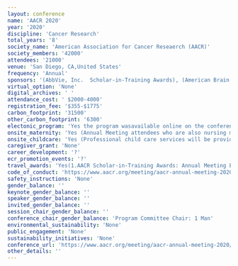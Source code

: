 ```yaml
---
layout: conference 
name: 'AACR 2020'
year: '2020'
discipline: 'Cancer Research'
total_years: '8'
society_name: 'American Association for Cancer Reseaerch (AACR)'
society_members: '42000'
attendees: '21000'
venue: 'San Diego, CA,United States'
frequency: 'Annual'
sponsors: '(AbbVie, Inc.  Scholar-in-Training Awards), (American Brain Tumor Association  Scholar-in-Training Awards), (American Cancer Society American Cancer Society Award for Research Excellence in Cancer Epidemiology), (Astellas  Professional Educational Grant), (AstraZeneca Hotel Key Cards), (AACR Annual Meeting Walking Challenge  AACR Runners for Research 5K Run/Walk Professional Educational Grant), (Bayer: Scientist<->Survivor Program), (Benchling: President’s Reception), (Breast Cancer Research Foundation Scholar-in-Training Awards), (Bristol-Myers Squibb: Burchenal Award Cancer Immunology Working Group: President’s Reception   Regulatory Science and Policy Track Scholar-in-Training Awards  Women in Cancer Research Resource Center), (Cancer Research Institute Lloyd Old Immunology Award), (Celgene Corporation Professional Educational Grant), (Daiichi-Sankyo, Inc. Professional Educational Grant Wi-Fi Zones Shuttle Bus Service Mobile Charging Stations), (Doreen J. Putrah Cancer Research Foundation Scholar-in-Training Awards), (Eisai Inc. Professional Educational Grant), (Exelixis, Inc. Scientist<->Survivor Program), (FUJIFILM VisualSonics, Inc. AACR Runners for Research 5K Run/Walk), (Genentech, A Member of the Roche Group Professional Educational Grant), (Gilead Sciences, Inc. Professional Educational Grant Scientist<->Survivor Program), (GlaxoSmithKline: Elion Award AACR Runners for Research 5K Run/Walk), (Guardant Health AACR Runners for Research 5K Run/Walk), (Illumina, Inc. AACR Runners for Research 5K Run/Walk), (Incyte Corporation Professional Educational Grant)., (Irving Weinstein Foundation Irving Weinstein Foundation Distinguished Lectureship), (Jazz Pharmaceuticals Professional Educational Grant), (Janssen Biotech Professional Educational Grant), (Lilly Professional Educational Grant), (Lilly Oncology Scientist<->Survivor Program Clowes Award Clowes Award Reception Team Science Award), (Merck & Co., Inc. Professional Educational Grant), (Mirati Therapeutics AACR Runners for Research 5K Run/Walk), (Mission Bio Annual Reception), (NanoString Technologies, Inc. AACR Runners for Research 5K Run/Walk),  (Northwestern Mutual Foundation Pediatric Cancer Working Group), (Novartis Cancer Immunology Working Group Professional Educational Grant Scientist<->Survivor Program Tumor Microenvironment Working Group), (Novocure Professional Educational Grant), (Pfizer Professional Educational Grant), (Promega Scholar-in-Training Awards), (Prostate Cancer Foundation Scholar-in-Training Awards), (Società Italiana di Carcerologia Scholar-in-Training Awards), (St. Baldrick’s Foundation St. Baldrick’s Foundation Award for Outstanding Achievement in Pediatric Cancer Research), (Sygnature Discovery Scholar-in-Training Awards), (Taiho Oncology Professional Educational Grant), (TESARO Professional Educational Grant), (Wuxi AppTec Scholar-in-Training Awards) '
virtual_option: 'None'
digital_archives: ' '
attendance_cost: ' $2000-4000'
registration_fee: '$355-$1775'
carbon_footprint: '31500'
other_carbon_footprint: '6300'
electonic_program: 'Yes the program wasavailable online on the conference website.'
onsite_maternity: 'Yes (Annual Meeting attendees who are also nursing mothers will find the Nursing Mothers Suite to be a private, comfortable, and secure environment in which to nourish and nurture their babies. AACR-Women in Cancer Research is pleased to sponsor this important service.)'
onsite_childcare: 'Yes (Professional child care services will be provided and fully subsidized by the AACR for children ages 6 months to 12 years during the Annual Meeting. Special arrangements may also be made for infants under 6 months old by contacting the Meetings and Exhibits Department at meetings@aacr.org.)'
caregiver_grant: 'None'
career_development: '?'
ecr_promotion_events: '?'
travel_awards: 'Yes(1.AACR Scholar-in-Training Awards: Annual Meeting Early-career scientists presenting a meritorious proffered paper at the AACR Annual Meeting may apply for AACR Scholar-in-Training Awards.   2.Global Scholar-in-Training Awards The Global Scholar-in-Training Awards are available to eligible early-career investigators in countries designated by the World Bank as low-, lower-middle, or upper-middle income economies (LMIC), who wish to participate in the AACR Annual Meeting. Eligible scientists are full-time graduate students currently engaged in their doctoral research, residents, clinical or postdoctoral fellows, and early-career researchers (within 10 years of doctoral-level degree conferral). Only applicants who are citizens or permanent residents of a LMIC and who currently reside in a LMIC may receive one of these awards.   3.CSCO Young Investigator Travel Awards The AACR is pleased to offer the CSCO Young Investigator Travel Awards to AACR members who attended and presented their work at the recent AACR Annual Meeting, so they also may attend and present their work at the CSCO Annual Meeting. The CSCO Annual Meeting is held each September in Xiamen, China. These travel awards are made possible through AACR’s partnership with the Chinese Society for Clinical Oncology (CSCO).  4.Women in Cancer Research Scholar Awards Available for members of Women in Cancer Research who are scientists-in-training and presenters of meritorious scientific papers at AACR Annual Meetings may apply for WICR Scholar Awards.  5.Minority and Minority-serving Institution Faculty Scholar in Cancer Research Awards  Full-time minority faculty members and faculty members of Minority-serving Institutions [Historically Black Colleges and Universities (HBCUs), Hispanic Serving Institutions (HSIs), and other Minority Institutions] may apply for Minority and Minority-serving Institution Faculty Scholar in Cancer Research Awards for attendance at the AACR Annual Meeting or special conferences.   6.Minority Scholar in Cancer Research Awards Graduate/medical students, residents, and clinical/postdoctoral fellows from groups considered to be underrepresented in cancer research by NCI (African-Americans, Hispanic-Americans, Native-Americans, Native Pacific Islanders, and Native Alaskans) may apply for Minority Scholar in Cancer Research Awards available for attendance at the AACR Annual Meeting or special conferences.  7.AACR Undergraduate Scholar Awards AACR-Undergraduate Scholar Awards (formerly named the Thomas J. Bardos Science Education Awards), are available to full-time, third-year undergraduate students majoring in science, for participation in two consecutive AACR Annual Meetings. The purpose of these awards is to inspire promising science students to enter the field of cancer research. AACR Scholar-in-Training Awards: Other Conferences and Meetings  In addition to the Scholar-in-Training Awards provided at the AACR Annual Meeting, a number of AACR Scholar-in-Training Awards are also available for scientists in training attending AACR’s other conferences and meetings throughout the year. The number of awards, award amounts, and application requirements vary by conference. Please visit the meetings and workshops calendar for a list of upcoming programs and details on financial support available.)'
code_of_conduct: 'https://www.aacr.org/meeting/aacr-annual-meeting-2020/general-information/'
safety_instructions: 'None'
gender_balance: ''
keynote_gender_balance: ''
speaker_gender_balance: ''
invited_gender_balance: ''
session_chair_gender_balance: ''
conference_chair_gender_balance: 'Program Committee Chair: 1 Man'
environmental_sustainability: 'None'
public_engagement: 'None'
sustainability_initiatives: 'None'
conference_url: 'https://www.aacr.org/meeting/aacr-annual-meeting-2020/'
other_details: ''
---
```

